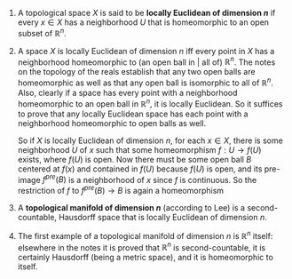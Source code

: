 1. A topological space $X$ is said to be **locally Euclidean of dimension $n$** if every $x \in X$ has a neighborhood $U$ that is homeomorphic to an open subset of $\mathbb{R}^n$.

2. A space $X$ is locally Euclidean of dimension $n$ iff every point in $X$ has a neighborhood homeomorphic to (an open ball in | all of) $\mathbb{R}^n$. The notes on the topology of the reals establish that any two open balls are homeomorphic as well as that any open ball is isomorphic to all of $\mathbb{R}^n$. Also, clearly if a space has every point with a neighborhood homeomorphic to an open ball in $\mathbb{R}^n$, it is locally Euclidean. So it suffices to prove that any locally Euclidean space has each point with a neighborhood homeomorphic to open balls as well.

    So if $X$ is locally Euclidean of dimension $n$, for each $x \in X$, there is some neighborhood $U$ of $x$ such that some homeomorphism $f: U \to f(U)$ exists, where $f(U)$ is open. Now there must be some open ball $B$ centered at $f(x)$ and contained in $f(U)$ because $f(U)$ is open, and its pre-image $f^{pre}(B)$ is a neighborhood of $x$ since $f$ is continuous. So the restriction of $f$ to $f^{pre}(B) \to B$ is again a homeomorphism

3. A **topological manifold of dimension $n$** (according to Lee) is a second-countable, Hausdorff space that is locally Euclidean of dimension $n$.

4. The first example of a topological manifold of dimension $n$ is $\mathbb{R}^n$ itself: elsewhere in the notes it is proved that $\mathbb{R}^n$ is second-countable, it is certainly Hausdorff (being a metric space), and it is homeomorphic to itself.
